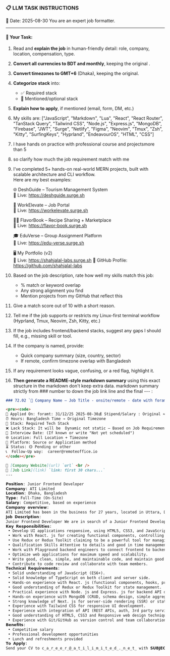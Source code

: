 ### 📋 LLM TASK INSTRUCTIONS  
📅 Date: 2025-08-30
You are an expert job formatter.

---

#### 🔧 Your Task:
1. Read and **explain the job** in human-friendly detail: role, company, location, compensation, type.  
2. **Convert all currencies to BDT and monthly**, keeping the original .  
3. **Convert timezones to GMT+6** (Dhaka), keeping the original.  
4. **Categorize stack** into:  
   - ✅ Required stack  
   - 🔧 Mentioned/optional stack  
5. **Explain how to apply**, if mentioned (email, form, DM, etc.)  
7. My skills are: ["JavaScript", "Markdown", "Lua", "React", "React Router", "TanStack Query", "Tailwind CSS", "Node.js", "Express.js", "MongoDB", "Firebase", "JWT", "Surge", "Netlify", "Figma", "Neovim", "Tmux", "Zsh", "Kitty", "SurfingKeys", "Hyprland", "EndeavourOS", "HTML", "CSS"]
8. I have hands on practice with professional course and projectsmore than 5
9. so clarify how much the job requirement match with me 
10. I’ve completed 5+ hands-on real-world MERN projects, built with scalable architecture and CLI workflow.  
    Here are my best examples:

      🌐 DeshGuide – Tourism Management System  
    🔗 Live: https://deshguide.surge.sh

    💼 WorkElevate – Job Portal  
    🔗 Live: https://workelevate.surge.sh

    🧑‍🍳 FlavorBook – Recipe Sharing + Marketplace  
    🔗 Live: https://flavor-book.surge.sh

    🎓 EduVerse – Group Assignment Platform  
    🔗 Live: https://edu-verse.surge.sh

    🖥️ My Portfolio (v2)  
    🔗 Live: https://shahjalal-labs.surge.sh
    🚀 GitHub Profile: https://github.com/shahjalal-labs

11. Based on the job description, rate how well my skills match this job:  
    - % match or keyword overlap  
    - Any strong alignment you find  
    - Mention projects from my GitHub that reflect this

12. Give a match score out of 10 with a short reason.

13. Tell me if the job supports or restricts my Linux-first terminal workflow (Hyprland, Tmux, Neovim, Zsh, Kitty, etc.)

14. If the job includes frontend/backend stacks, suggest any gaps I should fill, e.g., missing skill or tool.

15. If the company is named, provide:  
    - Quick company summary (size, country, sector)  
    - If remote, confirm timezone overlap with Bangladesh

16. If any requirement looks vague, confusing, or a red flag, highlight it.


17. **Then generate a README-style markdown summary** using this exact structure in the markdown don't keep extra data. markdown summary strictly from ### number to down the job link line and the final --- :
```markdown
### 72.02 `🏢 Company Name — Job Title - onsite/remote - date with foramt: 31/12/25 - BDT salary`

<pre><code>
📅 Applied On: foramt: 31/12/25 2025-08-30💰 Stipend/Salary : Original ≈ Converted BDT / Monthly
⏰ Hours: Bangladesh Time → Original Timezone
🧰 Stack: Required Tech Stack
❌ Lack Stack: It will be  Dynamic not static – Based on Job Requirements: For your example added: mysql, postgres, redis, docker, nginx, aws, gcp, azure, firebase, netlify, surge, figma, sketch, etc.
📆 Interview Date: (If known or write "Not yet scheduled")
🌐 Location: Full Location + Timezone
🧭 Platform: Source or Application method
⏳ Status: 🟡 Pending or other
📞  Follow-Up way:  career@remoteoffice.io
</code></pre>

🔗 [Company Website](url) `url` <br />
🔗 [Job Link](link) `link: first 30 chars...`
---

𝗣𝗼𝘀𝗶𝘁𝗶𝗼𝗻: Junior Frontend Developer
𝗖𝗼𝗺𝗽𝗮𝗻𝘆: ATI Limited
𝗟𝗼𝗰𝗮𝘁𝗶𝗼𝗻: Dhaka, Bangladesh
𝗧𝘆𝗽𝗲: Full-Time (On-Site)
𝗦𝗮𝗹𝗮𝗿𝘆: Competitive, based on experience
𝗖𝗼𝗺𝗽𝗮𝗻𝘆 𝗼𝘃𝗲𝗿𝘃𝗶𝗲𝘄:
ATI Limited has been in the business for 27 years, located in Uttara, Dhaka. We are experts in developing software, IT services and creative business solutions. We want to bring to businesses the empowerment and drive that come from technology-based digital transformation.
𝗝𝗼𝗯 𝗗𝗲𝘀𝗰𝗿𝗶𝗽𝘁𝗶𝗼𝗻:
Junior Frontend Developer We are in search of a Junior Frontend Developer right now! The successful candidate will be establishing responsive, usable UI's and working closely with backend developers to facilitate integration.
𝗞𝗲𝘆 𝗥𝗲𝘀𝗽𝗼𝗻𝘀𝗶𝗯𝗶𝗹𝗶𝘁𝗶𝗲𝘀:
 • Develop UI applications responsive, using HTML5, CSS3, and JavaScript.
 • Work with React. js for creating functional components, controlling the state, and taking advantage of hooks.
 • Use Redux or Redux Toolkit claiming to be a powerful tool for managing state in js applications.
 • Qualification Skills Attentive to details and good in time management Good in responsive web design and compatible with multiple browsers.
 • Work with Playground backend engineers to connect frontend to backend services using Node. js and Express. 
 • Optimize web applications for maximum speed and scalability.
 • Write good, clean, simple, and maintainable code, and maintain good programming practices.
 • Contribute to code review and collaborate with team members.
𝗧𝗲𝗰𝗵𝗻𝗶𝗰𝗮𝗹 𝗥𝗲𝗾𝘂𝗶𝗿𝗲𝗺𝗲𝗻𝘁𝘀:
 • Solid understanding of JavaScript (ES6+).
 • Solid knowledge of TypeScript on both client and server side.
 • Hands-on experience with React. js (functional components, hooks, props, state, lifecycle).
 • Good understanding of Redux or Redux Toolkit for state management.
 • Practical experience with Node. js and Express. js for backend API development.
 • Hands-on experience with MongoDB (CRUD, schema design, simple aggregation).
 • Strong knowledge of Next. js for server-side rendering (SSR) or static site generation (SSG).
 • Experience with Tailwind CSS for responsive UI development.
 • Experience with integration of API (REST APIs, auth, 3rd party services).
 • Good understanding of HTML5, CSS3 and Responsive web design techniques.
 • Experience with Git/GitHub as version control and team collaboration.
𝗕𝗲𝗻𝗲𝗳𝗶𝘁𝘀:
 • Competitive salary
 • Professional development opportunities
 • Lunch and refreshments provided
𝗧𝗼 𝗔𝗽𝗽𝗹𝘆:
Send your CV to 𝚌̲𝚊̲𝚛̲𝚎̲𝚎̲𝚛̲@̲𝚊̲𝚝̲𝚒̲𝚕̲𝚒̲𝚖̲𝚒̲𝚝̲𝚎̲𝚍̲.̲𝚗̲𝚎̲𝚝̲ with 𝗦𝗨𝗕𝗝𝗘𝗖𝗧: 𝗔𝗽𝗽𝗹𝗶𝗰𝗮𝘁𝗶𝗼𝗻 𝗳𝗼𝗿 𝗝𝘂𝗻𝗶𝗼𝗿 𝗙𝗿𝗼𝗻𝘁𝗲𝗻𝗱 𝗗𝗲𝘃𝗲𝗹𝗼𝗽𝗲𝗿



```